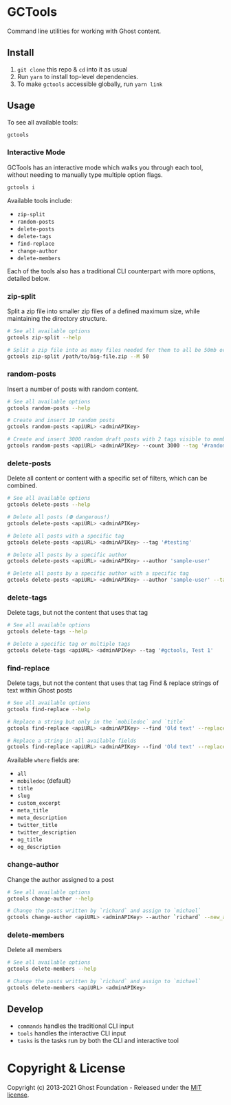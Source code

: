 # GCTools

Command line utilities for working with Ghost content.


## Install

1. `git clone` this repo & `cd` into it as usual
2. Run `yarn` to install top-level dependencies.
3. To make `gctools` accessible globally, run `yarn link`


## Usage

To see all available tools:

```sh
gctools
```


### Interactive Mode

GCTools has an interactive mode which walks you through each tool, without needing to manually type multiple option flags.

```sh
gctools i
```

Available tools include:

* `zip-split`
* `random-posts`
* `delete-posts`
* `delete-tags`
* `find-replace`
* `change-author`
* `delete-members`

Each of the tools also has a traditional CLI counterpart with more options, detailed below.


### zip-split

Split a zip file into smaller zip files of a defined maximum size, while maintaining the directory structure.

```sh
# See all available options
gctools zip-split --help

# Split a zip file into as many files needed for them to all be 50mb or below
gctools zip-split /path/to/big-file.zip --M 50
```


### random-posts

Insert a number of posts with random content.

```sh
# See all available options
gctools random-posts --help

# Create and insert 10 random posts
gctools random-posts <apiURL> <adminAPIKey>

# Create and insert 3000 random draft posts with 2 tags visible to members only, written by a specific author
gctools random-posts <apiURL> <adminAPIKey> --count 3000 --tag '#random,New World' --status draft --visibility members --userEmail person@dummyemail.com
```


### delete-posts

Delete all content or content with a specific set of filters, which can be combined.

```sh
# See all available options
gctools delete-posts --help

# Delete all posts (⛔️ dangerous!)
gctools delete-posts <apiURL> <adminAPIKey>

# Delete all posts with a specific tag
gctools delete-posts <apiURL> <adminAPIKey> --tag '#testing'

# Delete all posts by a specific author
gctools delete-posts <apiURL> <adminAPIKey> --author 'sample-user'

# Delete all posts by a specific author with a specific tag
gctools delete-posts <apiURL> <adminAPIKey> --author 'sample-user' --tag '#testing'
```


### delete-tags

Delete tags, but not the content that uses that tag

```sh
# See all available options
gctools delete-tags --help

# Delete a specific tag or multiple tags
gctools delete-tags <apiURL> <adminAPIKey> --tag '#gctools, Test 1'
```


### find-replace

Delete tags, but not the content that uses that tag
Find & replace strings of text within Ghost posts

```sh
# See all available options
gctools find-replace --help

# Replace a string but only in the `mobiledoc` and `title`
gctools find-replace <apiURL> <adminAPIKey> --find 'Old text' --replace 'New text' --where mobiledoc,title

# Replace a string in all available fields
gctools find-replace <apiURL> <adminAPIKey> --find 'Old text' --replace 'New text' --where all
```

Available `where` fields are:

* `all`
* `mobiledoc` (default)
* `title`
* `slug`
* `custom_excerpt`
* `meta_title`
* `meta_description`
* `twitter_title`
* `twitter_description`
* `og_title`
* `og_description`


### change-author

Change the author assigned to a post

```sh
# See all available options
gctools change-author --help

# Change the posts written by `richard` and assign to `michael`
gctools change-author <apiURL> <adminAPIKey> --author `richard` --new_author `michael`
```


### delete-members

Delete all members

```sh
# See all available options
gctools delete-members --help

# Change the posts written by `richard` and assign to `michael`
gctools delete-members <apiURL> <adminAPIKey>
```


## Develop

* `commands` handles the traditional CLI input
* `tools` handles the interactive CLI input
* `tasks` is the tasks run by both the CLI and interactive tool


# Copyright & License

Copyright (c) 2013-2021 Ghost Foundation - Released under the [MIT license](LICENSE).

